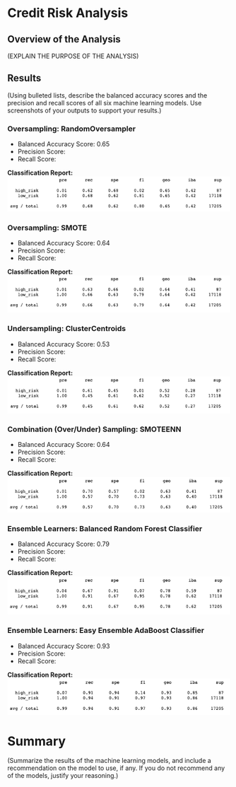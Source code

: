# Credit Risk Analysis

## Overview of the Analysis

(EXPLAIN THE PURPOSE OF THE ANALYSIS)

## Results

(Using bulleted lists, describe the balanced accuracy scores and the precision and recall scores of all six machine learning models. Use screenshots of your outputs to support your results.)

### Oversampling: RandomOversampler
- Balanced Accuracy Score: 0.65
- Precision Score:
- Recall Score: 

**Classification Report:**
![ROS CR](/Images/1_ROS.png)


### Oversampling: SMOTE
- Balanced Accuracy Score: 0.64
- Precision Score:
- Recall Score: 

**Classification Report:**
![SMOTE CR](/Images/2_SMOTE.png)


### Undersampling: ClusterCentroids
- Balanced Accuracy Score: 0.53
- Precision Score:
- Recall Score: 

**Classification Report:**
![Undersample CR](/Images/3_Undersampling.png)


### Combination (Over/Under) Sampling: SMOTEENN
- Balanced Accuracy Score: 0.64
- Precision Score:
- Recall Score: 

**Classification Report:**
![SMOTEENN CR](/Images/4_SMOTEENN.png)


### Ensemble Learners: Balanced Random Forest Classifier
- Balanced Accuracy Score: 0.79
- Precision Score:
- Recall Score: 

**Classification Report:**
![BRFC CR](/Images/5_BRFC.png)


### Ensemble Learners: Easy Ensemble AdaBoost Classifier
- Balanced Accuracy Score: 0.93
- Precision Score:
- Recall Score: 

**Classification Report:**
![EE CR](/Images/6_EasyEnsemble.png)


# Summary

(Summarize the results of the machine learning models, and include a recommendation on the model to use, if any. If you do not recommend any of the models, justify your reasoning.)